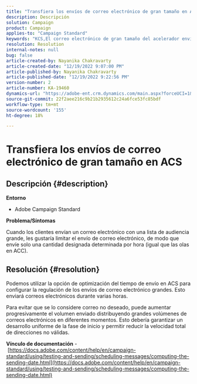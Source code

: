 ```yaml
---
title: "Transfiera los envíos de correo electrónico de gran tamaño en ACS"
description: Descripción
solution: Campaign
product: Campaign
applies-to: "Campaign Standard"
keywords: "KCS,El correo electrónico de gran tamaño del acelerador envía ACS"
resolution: Resolution
internal-notes: null
bug: false
article-created-by: Nayanika Chakravarty
article-created-date: "12/19/2022 9:07:00 PM"
article-published-by: Nayanika Chakravarty
article-published-date: "12/19/2022 9:22:56 PM"
version-number: 2
article-number: KA-19460
dynamics-url: "https://adobe-ent.crm.dynamics.com/main.aspx?forceUCI=1&pagetype=entityrecord&etn=knowledgearticle&id=e754ef0c-e17f-ed11-81ac-6045bd006a22"
source-git-commit: 22f2aee216c9b21b2935612c24a6fce53fc85bdf
workflow-type: tm+mt
source-wordcount: '155'
ht-degree: 18%

---
```


# Transfiera los envíos de correo electrónico de gran tamaño en ACS

## Descripción {#description}


<b>Entorno</b>

- Adobe Campaign Standard

<b>Problema/Síntomas</b>

Cuando los clientes envían un correo electrónico con una lista de audiencia grande, les gustaría limitar el envío de correo electrónico, de modo que envíe solo una cantidad designada determinada por hora (igual que las olas en ACC).


## Resolución {#resolution}


Podemos utilizar la opción de optimización del tiempo de envío en ACS para configurar la regulación de los envíos de correo electrónico grandes. Esto enviará correos electrónicos durante varias horas.

Para evitar que se lo considere correo no deseado, puede aumentar progresivamente el volumen enviado distribuyendo grandes volúmenes de correos electrónicos en diferentes momentos. Esto debería garantizar un desarrollo uniforme de la fase de inicio y permitir reducir la velocidad total de direcciones no válidas.

<b>Vínculo de documentación</b> - [https://docs.adobe.com/content/help/en/campaign-standard/using/testing-and-sending/scheduling-messages/computing-the-sending-date.html](https://docs.adobe.com/content/help/en/campaign-standard/using/testing-and-sending/scheduling-messages/computing-the-sending-date.html)
